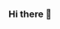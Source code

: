 ### Hi there 👋

<!--
**rohitbudhiraja/rohitbudhiraja** is a ✨ _special_ ✨ repository because its `README.md` (this file) appears on your GitHub profile.

- 👋 Hi, I’m Rohit Budhiraja || Aspiring Business/Data Analyst. 
- 👀 Skills ...Python || Tableau || SQL || Excel || ML || Jupytr
- 🌱 I’m currently learning ... Data Analysis and Machine Learning
- 📫 How to reach me ...  [LinkedIN] https://www.linkedin.com/in/rohit-budhiraja-35387b189/  [Email] rohitbudhiraja10@gmail.com


I am a Data Science enthusiast having interests in Data Analytics, Data Visualization, and Machine
Learning. I have two years of experience as a Jr. Operations Manager. I have completed my graduation
Bachelor of Business Management from Guru Gobind Singh Indraprastha University, Delhi.
